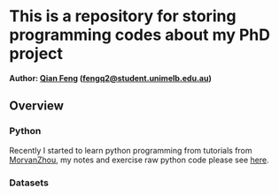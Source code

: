 # This is a repository for storing programming codes about my PhD project

**Author: [Qian Feng](https://qianfeng2.github.io/) (fengq2@student.unimelb.edu.au)**

## Overview



### Python

Recently I started to learn python programming from tutorials from [MorvanZhou](https://morvanzhou.github.io/tutorials/), my notes and exercise raw python code please see [here](https://github.com/qianfeng2/PNcode/tree/master/code/constructBioNetwork).

### Datasets










